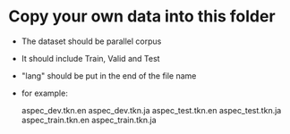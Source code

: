 # Copy your own data into this folder
- The dataset should be parallel corpus
- It should include Train, Valid and Test
- "lang" should be put in the end of the file name
- for example:

  aspec_dev.tkn.en
  aspec_dev.tkn.ja
  aspec_test.tkn.en
  aspec_test.tkn.ja
  aspec_train.tkn.en
  aspec_train.tkn.ja
